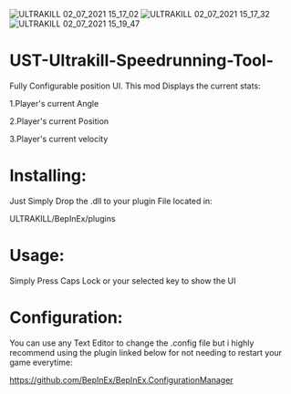 ![ULTRAKILL 02_07_2021 15_17_02](https://user-images.githubusercontent.com/70617250/124314657-1ec11d00-db49-11eb-9130-8a59da788423.png)
![ULTRAKILL 02_07_2021 15_17_32](https://user-images.githubusercontent.com/70617250/124314688-28e31b80-db49-11eb-977e-d5c17df31f2d.png)
![ULTRAKILL 02_07_2021 15_19_47](https://user-images.githubusercontent.com/70617250/124314691-2aacdf00-db49-11eb-9534-23edd6f00097.png)
# UST-Ultrakill-Speedrunning-Tool-
Fully Configurable position UI.
This mod Displays the current stats:

1.Player's current Angle

2.Player's current Position

3.Player's current velocity


# Installing:

Just Simply Drop the .dll to your plugin File located in:

ULTRAKILL/BepInEx/plugins

# Usage:

Simply Press Caps Lock or your selected key to show the UI


# Configuration:

You can use any Text Editor to change the .config file but i highly recommend using the plugin linked below for not needing to restart your game everytime:

https://github.com/BepInEx/BepInEx.ConfigurationManager
